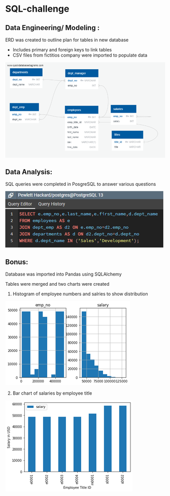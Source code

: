 # SQL-challenge
## Data Engineering/ Modeling :

ERD was created to outline plan for tables in new database
- Includes primary and foreign keys to link tables
- CSV files from fictitios company were imported to populate data

![ERD](https://github.com/ajhibshman/SQL-challenge/blob/main/ERD%20-Pewlett%20Hackard.png)

## Data Analysis:

SQL queries were completed in PosgreSQL to answer various questions

![ERD](https://github.com/ajhibshman/SQL-challenge/blob/main/images/query.png)

## Bonus:

Database was imported into Pandas using SQLAlchemy

Tables were merged and two charts were created

1) Histogram of employee numbers and salries to show distribution

![hist](https://github.com/ajhibshman/SQL-challenge/blob/main/images/histogram.png)

2) Bar chart of salaries by employee title

![salary](https://github.com/ajhibshman/SQL-challenge/blob/main/images/title_salary.png)


